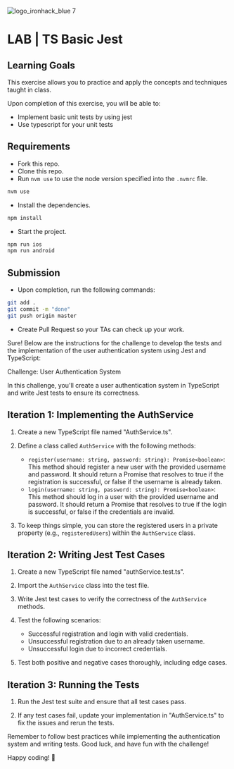 ![logo_ironhack_blue 7](https://user-images.githubusercontent.com/23629340/40541063-a07a0a8a-601a-11e8-91b5-2f13e4e6b441.png)

# LAB | TS Basic Jest

## Learning Goals

This exercise allows you to practice and apply the concepts and techniques taught in class.

Upon completion of this exercise, you will be able to:

- Implement basic unit tests by using jest
- Use typescript for your unit tests

## Requirements

- Fork this repo.
- Clone this repo.
- Run `nvm use` to use the node version specified into the `.nvmrc` file.

```bash
nvm use
```

- Install the dependencies.

```bash
npm install
```

- Start the project.

```bash
npm run ios
npm run android
```

## Submission

- Upon completion, run the following commands:

```bash
git add .
git commit -m "done"
git push origin master
```

- Create Pull Request so your TAs can check up your work.

Sure! Below are the instructions for the challenge to develop the tests and the implementation of the user authentication system using Jest and TypeScript:

Challenge: User Authentication System

In this challenge, you'll create a user authentication system in TypeScript and write Jest tests to ensure its correctness.

## Iteration 1: Implementing the AuthService

1. Create a new TypeScript file named "AuthService.ts".

2. Define a class called `AuthService` with the following methods:
   - `register(username: string, password: string): Promise<boolean>`: This method should register a new user with the provided username and password. It should return a Promise that resolves to true if the registration is successful, or false if the username is already taken.
   - `login(username: string, password: string): Promise<boolean>`: This method should log in a user with the provided username and password. It should return a Promise that resolves to true if the login is successful, or false if the credentials are invalid.

3. To keep things simple, you can store the registered users in a private property (e.g., `registeredUsers`) within the `AuthService` class.

## Iteration 2: Writing Jest Test Cases

1. Create a new TypeScript file named "authService.test.ts".

2. Import the `AuthService` class into the test file.

3. Write Jest test cases to verify the correctness of the `AuthService` methods.

4. Test the following scenarios:
   - Successful registration and login with valid credentials.
   - Unsuccessful registration due to an already taken username.
   - Unsuccessful login due to incorrect credentials.

5. Test both positive and negative cases thoroughly, including edge cases.


## Iteration 3: Running the Tests

1. Run the Jest test suite and ensure that all test cases pass.

2. If any test cases fail, update your implementation in "AuthService.ts" to fix the issues and rerun the tests.

Remember to follow best practices while implementing the authentication system and writing tests. Good luck, and have fun with the challenge!

Happy coding! 💙

